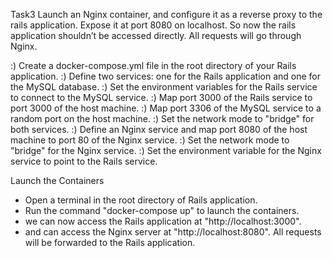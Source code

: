 Task3
Launch an Nginx container, and configure it as a reverse proxy to the rails application. Expose it at port 8080 on localhost. So now the rails application shouldn’t be accessed directly. All requests will go through Nginx.

:) Create a docker-compose.yml file in the root directory of your Rails application.
:) Define two services: one for the Rails application and one for the MySQL database.
:) Set the environment variables for the Rails service to connect to the MySQL service.
:) Map port 3000 of the Rails service to port 3000 of the host machine.
:) Map port 3306 of the MySQL service to a random port on the host machine.
:) Set the network mode to "bridge" for both services.
:) Define an Nginx service and map port 8080 of the host machine to port 80 of the Nginx service.
:) Set the network mode to "bridge" for the Nginx service.
:) Set the environment variable for the Nginx service to point to the Rails service.


Launch the Containers


- Open a terminal in the root directory of Rails application.
- Run the command "docker-compose up" to launch the containers.
- we can now access the Rails application at "http://localhost:3000".
- and can access the Nginx server at "http://localhost:8080". All requests will be forwarded to the Rails application.

